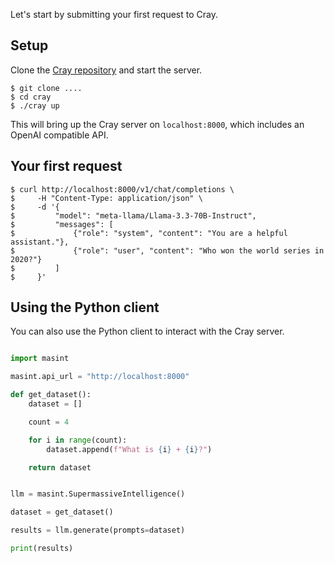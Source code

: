 Let's start by submitting your first request to Cray.

## Setup

Clone the [Cray repository]() and start the server.

```console
$ git clone ....
$ cd cray
$ ./cray up
```

This will bring up the Cray server on `localhost:8000`, which includes an OpenAI compatible API.

## Your first request

```console
$ curl http://localhost:8000/v1/chat/completions \
$     -H "Content-Type: application/json" \
$     -d '{
$         "model": "meta-llama/Llama-3.3-70B-Instruct",
$         "messages": [
$             {"role": "system", "content": "You are a helpful assistant."},
$             {"role": "user", "content": "Who won the world series in 2020?"}
$         ]
$     }'
```

## Using the Python client

You can also use the Python client to interact with the Cray server.

```python

import masint

masint.api_url = "http://localhost:8000"

def get_dataset():
    dataset = []

    count = 4

    for i in range(count):
        dataset.append(f"What is {i} + {i}?")

    return dataset


llm = masint.SupermassiveIntelligence()

dataset = get_dataset()

results = llm.generate(prompts=dataset)

print(results)
```


